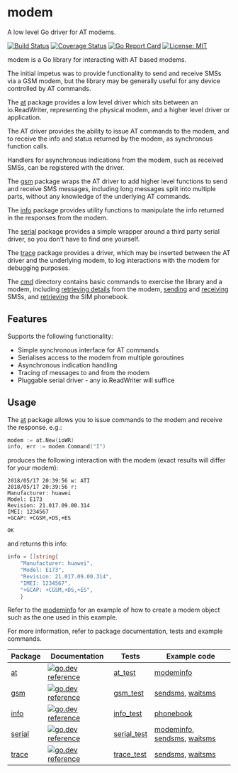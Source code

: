 # modem

A low level Go driver for AT modems.

[![Build Status](https://travis-ci.org/warthog618/modem.svg)](https://travis-ci.org/warthog618/modem)
[![Coverage Status](https://coveralls.io/repos/github/warthog618/modem/badge.svg?branch=master)](https://coveralls.io/github/warthog618/modem?branch=master)
[![Go Report Card](https://goreportcard.com/badge/github.com/vasjaj/modem)](https://goreportcard.com/report/github.com/vasjaj/modem)
[![License: MIT](https://img.shields.io/badge/License-MIT-yellow.svg)](https://github.com/vasjaj/modem/blob/master/LICENSE)

modem is a Go library for interacting with AT based modems.

The initial impetus was to provide functionality to send and receive SMSs via a
GSM modem, but the library may be generally useful for any device controlled by
AT commands.

The [at](at) package provides a low level driver which sits between an
io.ReadWriter, representing the physical modem, and a higher level driver or
application.

The AT driver provides the ability to issue AT commands to the modem, and to
receive the info and status returned by the modem, as synchronous function
calls.

Handlers for asynchronous indications from the modem, such as received SMSs,
can be registered with the driver.

The [gsm](gsm) package wraps the AT driver to add higher level functions to
send and receive SMS messages, including long messages split into multiple
parts, without any knowledge of the underlying AT commands.

The [info](info) package provides utility functions to manipulate the info
returned in the responses from the modem.

The [serial](serial) package provides a simple wrapper around a third party
serial driver, so you don't have to find one yourself.

The [trace](trace) package provides a driver, which may be inserted between the
AT driver and the underlying modem, to log interactions with the modem for
debugging purposes.

The [cmd](cmd) directory contains basic commands to exercise the library and a
modem, including [retrieving details](cmd/modeminfo/modeminfo.go) from the
modem, [sending](cmd/sendsms/sendsms.go) and
[receiving](cmd/waitsms/waitsms.go) SMSs, and
[retrieving](cmd/phonebook/phonebook.go) the SIM phonebook.

## Features

Supports the following functionality:

- Simple synchronous interface for AT commands
- Serialises access to the modem from multiple goroutines
- Asynchronous indication handling
- Tracing of messages to and from the modem
- Pluggable serial driver - any io.ReadWriter will suffice

## Usage

The [at](at) package allows you to issue commands to the modem and receive the
response. e.g.:

```go
modem := at.New(ioWR)
info, err := modem.Command("I")
```

produces the following interaction with the modem (exact results will differ for your modem):

```shell
2018/05/17 20:39:56 w: ATI
2018/05/17 20:39:56 r:
Manufacturer: huawei
Model: E173
Revision: 21.017.09.00.314
IMEI: 1234567
+GCAP: +CGSM,+DS,+ES

OK
```

and returns this info:

```go
info = []string{
    "Manufacturer: huawei",
    "Model: E173",
    "Revision: 21.017.09.00.314",
    "IMEI: 1234567",
    "+GCAP: +CGSM,+DS,+ES",
    }
```

Refer to the [modeminfo](cmd/modeminfo/modeminfo.go) for an example of how to create a modem object such as the one used in this example.

For more information, refer to package documentation, tests and example commands.

Package | Documentation | Tests | Example code
------- | ------------- | ----- | ------------
[at](at) | [![go.dev reference](https://img.shields.io/badge/go.dev-reference-007d9c?logo=go&logoColor=white&style=flat-square)](https://pkg.go.dev/github.com/vasjaj/modem/at) | [at_test](at/at_test.go) | [modeminfo](cmd/modeminfo/modeminfo.go)
[gsm](gsm) | [![go.dev reference](https://img.shields.io/badge/go.dev-reference-007d9c?logo=go&logoColor=white&style=flat-square)](https://pkg.go.dev/github.com/vasjaj/modem/gsm) | [gsm_test](gsm/gsm_test.go) | [sendsms](cmd/sendsms/sendsms.go), [waitsms](cmd/waitsms/waitsms.go)
[info](info) | [![go.dev reference](https://img.shields.io/badge/go.dev-reference-007d9c?logo=go&logoColor=white&style=flat-square)](https://pkg.go.dev/github.com/vasjaj/modem/info) | [info_test](info/info_test.go) | [phonebook](cmd/phonebook/phonebook.go)
[serial](serial) | [![go.dev reference](https://img.shields.io/badge/go.dev-reference-007d9c?logo=go&logoColor=white&style=flat-square)](https://pkg.go.dev/github.com/vasjaj/modem/serial) | [serial_test](serial/serial_test.go) | [modeminfo](cmd/modeminfo/modeminfo.go), [sendsms](cmd/sendsms/sendsms.go), [waitsms](cmd/waitsms/waitsms.go)
[trace](trace) | [![go.dev reference](https://img.shields.io/badge/go.dev-reference-007d9c?logo=go&logoColor=white&style=flat-square)](https://pkg.go.dev/github.com/vasjaj/modem/trace) | [trace_test](trace/trace_test.go) | [sendsms](cmd/sendsms/sendsms.go), [waitsms](cmd/waitsms/waitsms.go)
